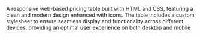 A responsive web-based pricing table built with HTML and CSS, featuring a clean and modern design enhanced with icons. The table includes a custom stylesheet to ensure seamless display and functionality across different devices, providing an optimal user experience on both desktop and mobile

